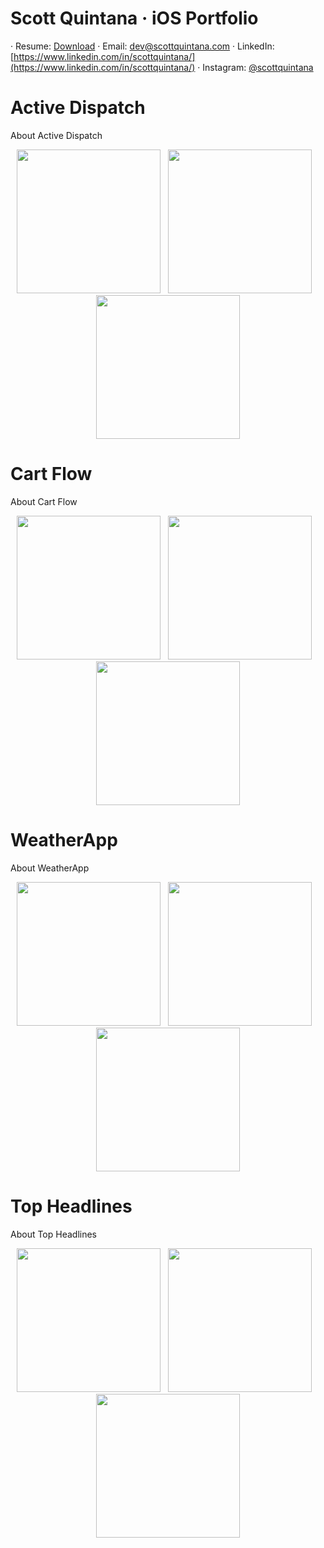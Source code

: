 # Scott Quintana · iOS Portfolio
· Resume: [Download](http://www.scottquintana.com/resume.pdf)
· Email: dev@scottquintana.com
· LinkedIn: [https://www.linkedin.com/in/scottquintana/](https://www.linkedin.com/in/scottquintana/)
· Instagram: [@scottquintana](https://www.instagram.com/scottquintana/)

# Active Dispatch
About Active Dispatch  
<p align="center">
<img src="img/screenshots/activedispatch1.png" width="230">&nbsp;&nbsp;&nbsp;<img src="img/screenshots/activedispatch2.png" width="230">&nbsp;&nbsp;&nbsp;<img src="img/screenshots/activedispatch3.png" width="230">
</p>

# Cart Flow
About Cart Flow  
<p align="center">
<img src="img/screenshots/cartflow1.png" width="230">&nbsp;&nbsp;&nbsp;<img src="img/screenshots/cartflow2.png" width="230">&nbsp;&nbsp;&nbsp;<img src="img/screenshots/cartflow3.png" width="230">
</p>

# WeatherApp
About WeatherApp  
<p align="center">
<img src="img/screenshots/weatherapp1.png" width="230">&nbsp;&nbsp;&nbsp;<img src="img/screenshots/weatherapp2.png" width="230">&nbsp;&nbsp;&nbsp;<img src="img/screenshots/weatherapp3.png" width="230">
</p>

# Top Headlines
About Top Headlines  
<p align="center">
<img src="img/screenshots/topheadlines1.png" width="230">&nbsp;&nbsp;&nbsp;<img src="img/screenshots/topheadlines2.png" width="230">&nbsp;&nbsp;&nbsp;<img src="img/screenshots/topheadlines3.png" width="230">
</p>